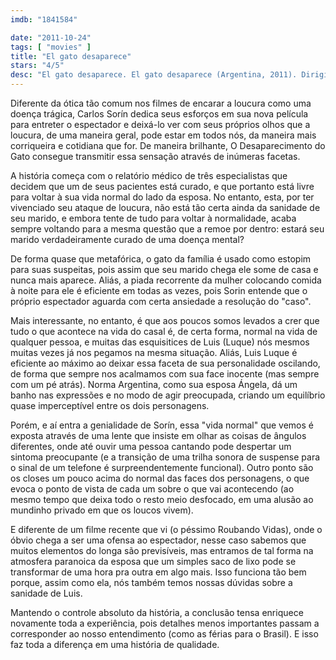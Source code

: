 ```yaml
---
imdb: "1841584"

date: "2011-10-24"
tags: [ "movies" ]
title: "El gato desaparece"
stars: "4/5"
desc: "El gato desaparece. El gato desaparece (Argentina, 2011). Dirigido por Carlos Sorin. Escrito por Carlos Sorin. Com Luis Luque, Beatriz Spelzini, Maria Abadi, Norma Argentina, Gisela Aringoli, Alejandro Javier Bures, Emma Jayne Carlton, Kiko Cerone, Tristán Colombo."
---
```

Diferente da ótica tão comum nos filmes de encarar a loucura como uma doença trágica, Carlos Sorín dedica seus esforços em sua nova película para entreter o espectador e deixá-lo ver com seus próprios olhos que a loucura, de uma maneira geral, pode estar em todos nós, da maneira mais corriqueira e cotidiana que for. De maneira brilhante, O Desaparecimento do Gato consegue transmitir essa sensação através de inúmeras facetas.

A história começa com o relatório médico de três especialistas que decidem que um de seus pacientes está curado, e que portanto está livre para voltar à sua vida normal do lado da esposa. No entanto, esta, por ter vivenciado seu ataque de loucura, não está tão certa ainda da sanidade de seu marido, e embora tente de tudo para voltar à normalidade, acaba sempre voltando para a mesma questão que a remoe por dentro: estará seu marido verdadeiramente curado de uma doença mental?

De forma quase que metafórica, o gato da família é usado como estopim para suas suspeitas, pois assim que seu marido chega ele some de casa e nunca mais aparece. Aliás, a piada recorrente da mulher colocando comida à noite para ele é eficiente em todas as vezes, pois Sorin entende que o próprio espectador aguarda com certa ansiedade a resolução do "caso".

Mais interessante, no entanto, é que aos poucos somos levados a crer que tudo o que acontece na vida do casal é, de certa forma, normal na vida de qualquer pessoa, e muitas das esquisitices de Luis (Luque) nós mesmos muitas vezes já nos pegamos na mesma situação. Aliás, Luis Luque é eficiente ao máximo ao deixar essa faceta de sua personalidade oscilando, de forma que sempre nos acalmamos com sua face inocente (mas sempre com um pé atrás). Norma Argentina, como sua esposa Ángela, dá um banho nas expressões e no modo de agir preocupada, criando um equilíbrio quase imperceptível entre os dois personagens.

Porém, e aí entra a genialidade de Sorín, essa "vida normal" que vemos é exposta através de uma lente que insiste em olhar as coisas de ângulos diferentes, onde até ouvir uma pessoa cantando pode despertar um sintoma preocupante (e a transição de uma trilha sonora de suspense para o sinal de um telefone é surpreendentemente funcional). Outro ponto são os closes um pouco acima do normal das faces dos personagens, o que evoca o ponto de vista de cada um sobre o que vai acontecendo (ao mesmo tempo que deixa todo o resto meio desfocado, em uma alusão ao mundinho privado em que os loucos vivem).

E diferente de um filme recente que vi (o péssimo Roubando Vidas), onde o óbvio chega a ser uma ofensa ao espectador, nesse caso sabemos que muitos elementos do longa são previsíveis, mas entramos de tal forma na atmosfera paranoica da esposa que um simples saco de lixo pode se transformar de uma hora pra outra em algo mais. Isso funciona tão bem porque, assim como ela, nós também temos nossas dúvidas sobre a sanidade de Luis.

Mantendo o controle absoluto da história, a conclusão tensa enriquece novamente toda a experiência, pois detalhes menos importantes passam a corresponder ao nosso entendimento (como as férias para o Brasil). E isso faz toda a diferença em uma história de qualidade.

